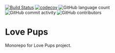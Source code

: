 [![Build Status](https://travis-ci.org/tabuckner/love-pups.svg?branch=develop)](https://travis-ci.org/tabuckner/love-pups)
[![codecov](https://codecov.io/gh/tabuckner/love-pups/branch/master/graph/badge.svg)](https://codecov.io/gh/tabuckner/love-pups)
![GitHub language count](https://img.shields.io/github/languages/count/tabuckner/love-pups)
![GitHub commit activity](https://img.shields.io/github/commit-activity/m/tabuckner/love-pups)
![GitHub contributors](https://img.shields.io/github/contributors/tabuckner/love-pups)
# Love Pups
Monorepo for Love Pups project.
